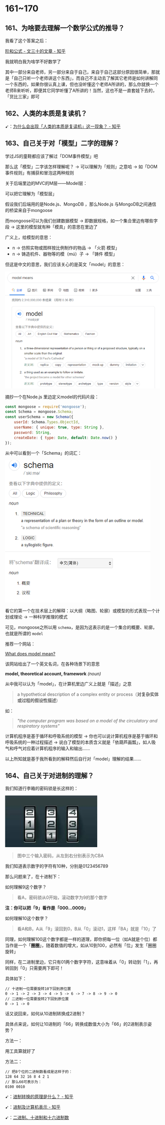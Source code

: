 # 161~170

## 161、为啥要去理解一个数学公式的推导？

我看了这个答案之后：

[阶和公式 - 文三十的文章 - 知乎](https://zhuanlan.zhihu.com/p/88704434) 

我就明白我为啥学不好数学了

其中一部分来自老师，另一部分来自于自己，来自于自己这部分原因很简单，那就是「自己只听一个老师讲这个东西」，而自己不主动去了解其它老师是如何讲解同一个东西的，如果你很认真上课，但也没听懂这个老师A所讲的，那么你就换一个老师B来听听，即便其它同学听懂了A所讲的！当然，这也不是一直套娃下去的，「货比三家」即可

## 162、人类的本质是复读机？

➹：[为什么会出现「人类的本质是复读机」这一现象？ - 知乎](https://www.zhihu.com/question/60779889)

## 163、自己关于对「模型」二字的理解？

学过JS的童鞋都应该了解过「DOM事件模型」吧

那么这「模型」二字该怎样理解呢？ -> 可以理解为「规则」之意哈 -> 如「DOM事件规则」有捕获和冒泡这两种规则

关于后端里边的MVC的M层——Model层：

可以把它理解为「模型层」

假设我们后端用的是Node.js、MongoDB ，那么Node.js 与MongoDB之间通信的桥梁来自于mongoose

而mongoose可以为我们创建数据模型 -> 即数据规格，如一个集合里边有哪些字段 -> 这里的模型就有种「模具」的意思在里边了

广义上，给模型的意思：

- n -> 仿照实物或图样按比例制作的物品 -> 「火箭 模型」
- n -> 铸造机件、器物等的模（mú）子 -> 「铸件 模型」

但这是中文的意思，我们应该关心的是英文「model」的意思：

![image-20200407125342728](assets/img/image-20200407125342728.png)

摘抄一个在Node.js 里边定义model的代码片段：

```js
const mongoose = require('mongoose');
const Schema = mongoose.Schema;
const userSchema = new Schema({
    userId: Schema.Types.ObjectId,
    userName: { unique: true, type: String },
    password: String,
    createDate: { type: Date, default: Date.now() }
});
```

从中可以看到一个「Schema」的词汇：

![image-20200407130128665](assets/img/image-20200407130128665.png)

看它的第一个在技术层上的解释：以大纲（略图、轮廓）或模型的形式表现一个计划或理论 -> 一种科学推理的模式

可见，mongoose之所以用 `schema`，是因为这表示的是一个集合的概要、轮廓，也就是所谓的 `model`

推荐一个网站：

[What does model mean?](https://www.definitions.net/definition/model)

该网站给出了一个英文名词，在各种场景下的意思

**model, theoretical account, framework** *(noun)*

从中我可以认为「model」，在计算机里边广义上就是「描述」之意

> a hypothetical description of a complex entity or process（**对复杂实体或过程的假设性描述**）

如：

> *"the computer program was based on a model of the* *circulatory* *and* *respiratory* *systems"*

计算机程序是基于循环和呼吸系统的模型 -> 你也可以说计算机程序是基于循环和呼吸系统的一种过程描述 -> 说白了模型的本质含义就是「依葫芦画瓢」，如人吸气和呼气对应着计算机程序的输入和输出……

以上所知就是基于我所看到的解释然后自行对「model」理解的结果……

## 164、自己关于对进制的理解？

我们知道行李箱的密码锁是长这样的：

![image-20200408121922933](assets/img/image-20200408121922933.png)

> 图中三个输入密码，从左到右分别表示为CBA

我们知道表示数字的字符有10种，分别是0123456789

那么问题来了，在十进制下：

如何理解9这个数字？

> 看A，密码锁从0开始，滚动数字为9的那个数字

**注：你可以把「9」看作是「000…0009」**

如何理解10这个数字？

> 看A和B，A从「9」滚回到0，B从「0」滚动1，这样「BA」就是「10」了

同理，如何理解100这个数字都是一样的道理，即你把每一位（如A就是个位）都当作是一个「**圈圈**」，随着数值的增大，如从10到100，必然有「位」发生「圈圈旋转」

同样，在二进制里边，它只有01两个数字字符，这意味着从「0」转动到「1」，再转回到「0」只需要两下即可！

具体如下：

```
// 十进制一位需要旋转10下回到原位置
0 -> 1 -> 2 -> 3 -> 4 -> 5 -> 6 -> 7 -> 8 -> 9 -> 0
// 二进制一位需要旋转2下回到原位置
0 -> 1 -> 0
```

话又说回来，如何从10进制转换成2进制？

具体点来说，如何让10进制的「66」转换成数值大小为「66」的2进制表示姿势？

方法一：

用工具算就好了

方法二：

```
// 把8个位的二进制数看成是这样子的：
128 64 32 16 8 4 2 1
// 那么66可表示为：
0100 0010
```

➹：[进制转换的原理是什么？ - 知乎](https://www.zhihu.com/question/20993504)

➹：[进制及计算机表示 - 知乎](https://zhuanlan.zhihu.com/p/24313237)

➹：[二进制、十进制和十六进制数](https://www.shuxuele.com/binary-decimal-hexadecimal.html)













